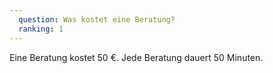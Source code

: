 ```yaml
---
  question: Was kostet eine Beratung?
  ranking: 1
---
```


Eine Beratung kostet 50 €. Jede Beratung dauert 50 Minuten.
